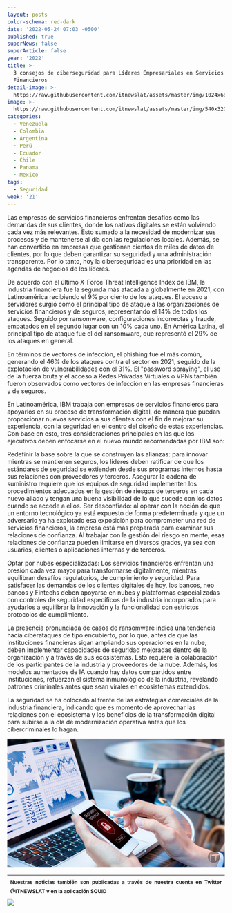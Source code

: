 ```yaml
---
layout: posts
color-schema: red-dark
date: '2022-05-24 07:03 -0500'
published: true
superNews: false
superArticle: false
year: '2022'
title: >-
  3 consejos de ciberseguridad para Líderes Empresariales en Servicios
  Financieros
detail-image: >-
  https://raw.githubusercontent.com/itnewslat/assets/master/img/1024x680/ciberseguridad-empresarial-g.jpg
image: >-
  https://raw.githubusercontent.com/itnewslat/assets/master/img/540x320/ciberseguridad-empresarial-p.jpg
categories:
  - Venezuela
  - Colombia
  - Argentina
  - Perú
  - Ecuador
  - Chile
  - Panama
  - Mexico
tags:
  - Seguridad
week: '21'
---
```

Las empresas de servicios financieros enfrentan desafíos como las demandas de sus clientes, donde los nativos digitales se están volviendo cada vez más relevantes. Esto sumado a la necesidad de modernizar sus procesos y de mantenerse al día con las regulaciones locales. Además, se han convertido en empresas que gestionan cientos de miles de datos de clientes, por lo que deben garantizar su seguridad y una administración transparente. Por lo tanto, hoy la ciberseguridad es una prioridad en las agendas de negocios de los líderes. 
 
De acuerdo con el último X-Force Threat Intelligence Index de IBM, la industria financiera fue la segunda más atacada a globalmente en 2021, con Latinoamérica recibiendo el 9% por ciento de los ataques. El acceso a servidores surgió como el principal tipo de ataque a las organizaciones de servicios financieros y de seguros, representando el 14% de todos los ataques. Seguido por ransomware, configuraciones incorrectas y fraude, empatados en el segundo lugar con un 10% cada uno. En América Latina, el principal tipo de ataque fue el del ransomware, que representó el 29% de los ataques en general.
 
En términos de vectores de infección, el phishing fue el más común, generando el 46% de los ataques contra el sector en 2021, seguido de la explotación de vulnerabilidades con el 31%. El "password spraying", el uso de la fuerza bruta y el acceso a Redes Privadas Virtuales o VPNs también fueron observados como vectores de infección en las empresas financieras y de seguros. 
 
En Latinoamérica, IBM trabaja con empresas de servicios financieros para apoyarlos en su proceso de transformación digital, de manera que puedan proporcionar nuevos servicios a sus clientes con el fin de mejorar su experiencia, con la seguridad en el centro del diseño de estas experiencias. Con base en esto, tres consideraciones principales en las que los ejecutivos deben enfocarse en el nuevo mundo recomendadas por IBM son:
 
Redefinir la base sobre la que se construyen las alianzas: para innovar mientras se mantienen seguros, los líderes deben ratificar de que los estándares de seguridad se extienden desde sus programas internos hasta sus relaciones con proveedores y terceros. Asegurar la cadena de suministro requiere que los equipos de seguridad implementen los procedimientos adecuados en la gestión de riesgos de terceros en cada nuevo aliado y tengan una buena visibilidad de lo que sucede con los datos cuando se accede a ellos.
Ser desconfiado: al operar con la noción de que un entorno tecnológico ya está expuesto de forma predeterminada y que un adversario ya ha explotado esa exposición para comprometer una red de servicios financieros, la empresa está más preparada para examinar sus relaciones de confianza. Al trabajar con la gestión del riesgo en mente, esas relaciones de confianza pueden limitarse en diversos grados, ya sea con usuarios, clientes o aplicaciones internas y de terceros.

Optar por nubes especializadas: Los servicios financieros enfrentan una presión cada vez mayor para transformarse digitalmente, mientras equilibran desafíos regulatorios, de cumplimiento y seguridad. Para satisfacer las demandas de los clientes digitales de hoy, los bancos, neo bancos y Fintechs deben apoyarse en nubes y plataformas especializadas con controles de seguridad específicos de la industria incorporados para ayudarlos a equilibrar la innovación y la funcionalidad con estrictos protocolos de cumplimiento.

La presencia pronunciada de casos de ransomware indica una tendencia hacia ciberataques de tipo encubierto, por lo que, antes de que las instituciones financieras sigan ampliando sus operaciones en la nube, deben implementar capacidades de seguridad mejoradas dentro de la organización y a través de sus ecosistemas. Esto requiere la colaboración de los participantes de la industria y proveedores de la nube. Además, los modelos aumentados de IA cuando hay datos compartidos entre instituciones, refuerzan el sistema inmunológico de la industria, revelando patrones criminales antes que sean virales en ecosistemas extendidos.
 
La seguridad se ha colocado al frente de las estrategias comerciales de la industria financiera, indicando que es momento de aprovechar las relaciones con el ecosistema y los beneficios de la transformación digital para subirse a la ola de modernización operativa antes que los cibercriminales lo hagan. 

![](https://raw.githubusercontent.com/itnewslat/assets/master/img/540x320/ciberseguridad-empresarial-p.jpg)

<table style="height: 42px;" width="569">
<tbody>
<tr>
<td style="text-align: justify;"><sub><strong>Nuestras noticias también son publicadas a través de nuestra cuenta en Twitter <a href="https://twitter.com/itnewslat?lang=es">@ITNEWSLAT</a> y en la aplicación <a href="https://squidapp.co/en/">SQUID</a></strong></sub></td>
</tr>
</tbody>
</table>

<img src="https://tracker.metricool.com/c3po.jpg?hash=56f88a41e39ab42c063cc51676587a04"/>